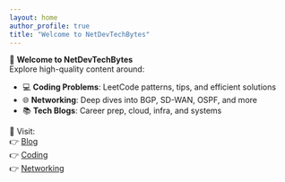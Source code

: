 ```yaml
---
layout: home
author_profile: true
title: "Welcome to NetDevTechBytes"
---
```


🚀 **Welcome to NetDevTechBytes**  
Explore high-quality content around:

- 💻 **Coding Problems**: LeetCode patterns, tips, and efficient solutions  
- 🌐 **Networking**: Deep dives into BGP, SD-WAN, OSPF, and more  
- 📚 **Tech Blogs**: Career prep, cloud, infra, and systems

📂 Visit:  
👉 [Blog](/blog/)  
👉 [Coding](/leetcode/)  
👉 [Networking](/networking/)
